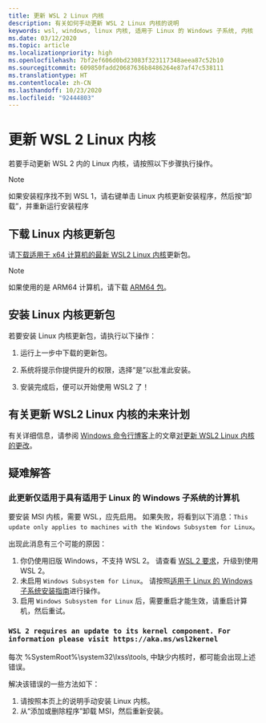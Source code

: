 ```yaml
---
title: 更新 WSL 2 Linux 内核
description: 有关如何手动更新 WSL 2 Linux 内核的说明
keywords: wsl, windows, linux 内核, 适用于 Linux 的 Windows 子系统, 内核
ms.date: 03/12/2020
ms.topic: article
ms.localizationpriority: high
ms.openlocfilehash: 7bf2ef606d0bd23083f323117348aeea87c52b10
ms.sourcegitcommit: 609850fadd20687636b8486264e87af47c538111
ms.translationtype: HT
ms.contentlocale: zh-CN
ms.lasthandoff: 10/23/2020
ms.locfileid: "92444803"
---
```

# <a name="updating-the-wsl-2-linux-kernel"></a>更新 WSL 2 Linux 内核

若要手动更新 WSL 2 内的 Linux 内核，请按照以下步骤执行操作。

> [!NOTE] 
> 如果安装程序找不到 WSL 1，请右键单击 Linux 内核更新安装程序，然后按“卸载”，并重新运行安装程序

## <a name="download-the-linux-kernel-update-package"></a>下载 Linux 内核更新包

请[下载适用于 x64 计算机的最新 WSL2 Linux 内核](https://wslstorestorage.blob.core.windows.net/wslblob/wsl_update_x64.msi)更新包。

> [!NOTE]
> 如果使用的是 ARM64 计算机，请下载 [ARM64 包](https://wslstorestorage.blob.core.windows.net/wslblob/wsl_update_arm64.msi)。

## <a name="install-the-linux-kernel-update-package"></a>安装 Linux 内核更新包

若要安装 Linux 内核更新包，请执行以下操作：

  1. 运行上一步中下载的更新包。

  2. 系统将提示你提供提升的权限，选择“是”以批准此安装。

  3. 安装完成后，便可以开始使用 WSL2 了！

## <a name="future-plans-for-updating-the-wsl2-linux-kernel"></a>有关更新 WSL2 Linux 内核的未来计划

有关详细信息，请参阅 [Windows 命令行博客](https://aka.ms/cliblog)上的文章[对更新 WSL2 Linux 内核的更改](https://devblogs.microsoft.com/commandline/wsl2-will-be-generally-available-in-windows-10-version-2004)。

## <a name="troubleshooting"></a>疑难解答

### <a name="this-update-only-applies-to-machines-with-the-windows-subsystem-for-linux"></a>此更新仅适用于具有适用于 Linux 的 Windows 子系统的计算机
要安装 MSI 内核，需要 WSL，应先启用。 如果失败，将看到以下消息：`This update only applies to machines with the Windows Subsystem for Linux`。 

出现此消息有三个可能的原因：

1. 你仍使用旧版 Windows，不支持 WSL 2。 请查看 [WSL 2 要求](https://docs.microsoft.com/windows/wsl/install-win10#update-to-wsl-2)，升级到使用 WSL 2。 
2. 未启用 `Windows Subsystem for Linux`。 请按照[适用于 Linux 的 Windows 子系统安装指南](https://docs.microsoft.com/windows/wsl/install-win10)进行操作。
3. 启用 `Windows Subsystem for Linux` 后，需要重启才能生效，请重启计算机，然后重试。

### `WSL 2 requires an update to its kernel component. For information please visit https://aka.ms/wsl2kernel`

每次 %SystemRoot%\system32\lxss\tools\, 中缺少内核时，都可能会出现上述错误。

解决该错误的一些方法如下：

1. 请按照本页上的说明手动安装 Linux 内核。
2. 从“添加或删除程序”卸载 MSI，然后重新安装。